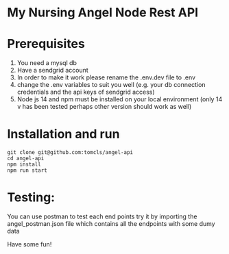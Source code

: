 # My Nursing Angel Node Rest API

# Prerequisites

1. You need a mysql db
2. Have a sendgrid account
3. In order to make it work please rename the .env.dev file to .env
4. change the .env variables to suit you well (e.g. your db connection credentials and the api keys of sendgrid access)
4. Node js 14 and npm must be installed on your local environment (only 14 v has been tested perhaps other version should work as well)

# Installation and run

````
git clone git@github.com:tomcls/angel-api
cd angel-api
npm install
npm run start

````

# Testing:
You can use postman to test each end points 
try it by importing the angel_postman.json file which contains all the endpoints with some dumy data

Have some fun!